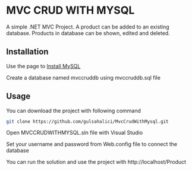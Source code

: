 # MVC CRUD WITH MYSQL

A simple .NET MVC Project. A product can be added to an existing database. Products in database can be shown, edited and deleted.

## Installation

Use the page to [Install MySQL](http://www.mysqltutorial.org/install-mysql/)

Create a database named mvccruddb using mvccruddb.sql file

## Usage

You can download the project with following command
```bash
git clone https://github.com/gulsahalici/MvcCrudWithMysql.git
```
Open MVCCRUDWITHMYSQL.sln file with Visual Studio

Set your username and password from Web.config file to connect the database

You can run the solution and use the project with http://localhost/Product

